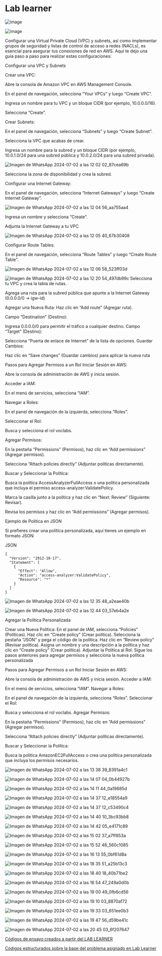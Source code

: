 # Lab learner

![image](https://github.com/Fx2048/NEW_APPS_SCRIPTS/assets/131219987/0ad62d1a-21b5-44fc-8586-200d42976cd9)

![image](https://github.com/Fx2048/NEW_APPS_SCRIPTS/assets/131219987/9438a279-2804-4310-a537-2a7f02341415)


Configurar una Virtual Private Cloud (VPC) y subnets, así como implementar grupos de seguridad y listas de control de acceso a redes (NACLs), es esencial para asegurar tus conexiones de red en AWS. Aquí te dejo una guía paso a paso para realizar estas configuraciones:

Configurar una VPC y Subnets

Crear una VPC:

Abre la consola de Amazon VPC en AWS Management Console.

En el panel de navegación, selecciona “Your VPCs” y luego “Create VPC”.

Ingresa un nombre para tu VPC y un bloque CIDR (por ejemplo, 10.0.0.0/16).

Selecciona “Create”.

Crear Subnets:

En el panel de navegación, selecciona “Subnets” y luego “Create Subnet”.

Selecciona la VPC que acabas de crear.

Ingresa un nombre para la subred y un bloque CIDR (por ejemplo, 10.0.1.0/24 para una subred pública y 10.0.2.0/24 para una subred privada).





![Imagen de WhatsApp 2024-07-02 a las 12 02 02_87cea69b](https://github.com/Fx2048/NEW_APPS_SCRIPTS/assets/131219987/e0302457-2b36-4072-aa8b-37e60efd1c0c)

Selecciona la zona de disponibilidad y crea la subred.

Configurar una Internet Gateway:

En el panel de navegación, selecciona “Internet Gateways” y luego “Create Internet Gateway”.

![Imagen de WhatsApp 2024-07-02 a las 12 04 56_aa755aa4](https://github.com/Fx2048/NEW_APPS_SCRIPTS/assets/131219987/57f09f94-ae1f-4fe8-8cdb-dc8a75aade5a)

Ingresa un nombre y selecciona “Create”.

Adjunta la Internet Gateway a tu VPC




![Imagen de WhatsApp 2024-07-02 a las 12 05 40_67b30408](https://github.com/Fx2048/NEW_APPS_SCRIPTS/assets/131219987/3225e76e-7686-42a0-b9d3-b308e00958d2)

Configurar Route Tables:

En el panel de navegación, selecciona “Route Tables” y luego “Create Route Table”.

![Imagen de WhatsApp 2024-07-02 a las 12 06 58_523ff03d](https://github.com/Fx2048/NEW_APPS_SCRIPTS/assets/131219987/3918b5ba-4e5e-4b74-bf9d-e12628bef856)

![Imagen de WhatsApp 2024-07-02 a las 12 20 54_497db99c](https://github.com/Fx2048/NEW_APPS_SCRIPTS/assets/131219987/f534f1d5-42fa-4676-ab46-e8a2b4e025eb)
Selecciona tu VPC y crea la tabla de rutas.

Agrega una ruta para la subred pública que apunte a la Internet Gateway (0.0.0.0/0 -> igw-id)



Agregar una Nueva Ruta:
Haz clic en “Add route” (Agregar ruta).

Campo “Destination” (Destino):

Ingresa 0.0.0.0/0 para permitir el tráfico a cualquier destino.
Campo “Target” (Destino):

Selecciona “Puerta de enlace de Internet” de la lista de opciones.
Guardar Cambios:

Haz clic en “Save changes” (Guardar cambios) para aplicar la nueva ruta



Pasos para Agregar Permisos a un Rol
Iniciar Sesión en AWS:

Abre la consola de administración de AWS y inicia sesión.

Acceder a IAM:

En el menú de servicios, selecciona “IAM”.

Navegar a Roles:

En el panel de navegación de la izquierda, selecciona “Roles”.

Seleccionar el Rol:

Busca y selecciona el rol voclabs.

Agregar Permisos:

En la pestaña “Permissions” (Permisos), haz clic en “Add permissions” (Agregar permisos).

Selecciona “Attach policies directly” (Adjuntar políticas directamente).

Buscar y Seleccionar la Política:

Busca la política AccessAnalyzerFullAccess o una política personalizada que incluya el permiso access-analyzer:ValidatePolicy.

Marca la casilla junto a la política y haz clic en “Next: Review” (Siguiente: Revisar).

Revisa los permisos y haz clic en “Add permissions” (Agregar permisos).

Ejemplo de Política en JSON

Si prefieres crear una política personalizada, aquí tienes un ejemplo en formato JSON:

JSON
````
{
  "Version": "2012-10-17",
  "Statement": [
    {
      "Effect": "Allow",
      "Action": "access-analyzer:ValidatePolicy",
      "Resource": "*"
    }
  ]
}

````
![Imagen de WhatsApp 2024-07-02 a las 12 35 48_a2eae40b](https://github.com/Fx2048/NEW_APPS_SCRIPTS/assets/131219987/2fa6beff-cd56-45b4-8323-a3d0d849b97f)


![Imagen de WhatsApp 2024-07-02 a las 12 44 03_57eb4a2e](https://github.com/Fx2048/NEW_APPS_SCRIPTS/assets/131219987/0f57e2a4-6d92-4232-9fad-508b613651fa)

Agregar la Política Personalizada

Crear una Nueva Política:
En el panel de IAM, selecciona “Policies” (Políticas).
Haz clic en “Create policy” (Crear política).
Selecciona la pestaña “JSON” y pega el código de la política.
Haz clic en “Review policy” (Revisar política).
Asigna un nombre y una descripción a la política y haz clic en “Create policy” (Crear política).
Adjuntar la Política al Rol:
Sigue los pasos anteriores para agregar permisos y selecciona la nueva política personalizada


Pasos para Agregar Permisos a un Rol
Iniciar Sesión en AWS:

Abre la consola de administración de AWS y inicia sesión.
Acceder a IAM:

En el menú de servicios, selecciona “IAM”.
Navegar a Roles:

En el panel de navegación de la izquierda, selecciona “Roles”.
Seleccionar el Rol:

Busca y selecciona el rol voclabs.
Agregar Permisos:

En la pestaña “Permissions” (Permisos), haz clic en “Add permissions” (Agregar permisos).

Selecciona “Attach policies directly” (Adjuntar políticas directamente).

Buscar y Seleccionar la Política:

Busca la política AmazonEC2FullAccess o crea una política personalizada que incluya los permisos necesarios.






![Imagen de WhatsApp 2024-07-02 a las 13 38 39_8391a4c1](https://github.com/Fx2048/NEW_APPS_SCRIPTS/assets/131219987/9f207e48-f031-4c81-bda4-1d95c6bb6fba)


![Imagen de WhatsApp 2024-07-02 a las 14 07 04_0b44927b](https://github.com/Fx2048/NEW_APPS_SCRIPTS/assets/131219987/5cc1e29b-eb81-4960-b6dc-a118d5e53a62)


![Imagen de WhatsApp 2024-07-02 a las 14 11 44_0a19685d](https://github.com/Fx2048/NEW_APPS_SCRIPTS/assets/131219987/36963c86-c6cb-4040-886b-149443a8703a)

![Imagen de WhatsApp 2024-07-02 a las 14 37 12_e18554a9](https://github.com/Fx2048/NEW_APPS_SCRIPTS/assets/131219987/bdf22122-7f68-4d0f-ae96-af17cc2e309e)

![Imagen de WhatsApp 2024-07-02 a las 14 37 12_c53490c4](https://github.com/Fx2048/NEW_APPS_SCRIPTS/assets/131219987/5ac5bda8-b2cd-4ad1-a4c9-d2ccd1b87f37)

![Imagen de WhatsApp 2024-07-02 a las 14 40 10_3bc93bb8](https://github.com/Fx2048/NEW_APPS_SCRIPTS/assets/131219987/68de698a-fc9a-45c1-9308-432ffe8bf2fa)


![Imagen de WhatsApp 2024-07-02 a las 14 42 05_e4171c89](https://github.com/Fx2048/NEW_APPS_SCRIPTS/assets/131219987/2e4c7925-6d56-4209-95e0-45c94a78414d)

![Imagen de WhatsApp 2024-07-02 a las 15 02 37_a7ff853a](https://github.com/Fx2048/NEW_APPS_SCRIPTS/assets/131219987/76816b95-43d1-4e88-939b-eadb46c394cd)



![Imagen de WhatsApp 2024-07-02 a las 15 52 48_560c1085](https://github.com/Fx2048/NEW_APPS_SCRIPTS/assets/131219987/2ea1bca8-b601-4ad4-a860-fa7313158a21)


![Imagen de WhatsApp 2024-07-02 a las 16 13 55_0bf61d8a](https://github.com/Fx2048/NEW_APPS_SCRIPTS/assets/131219987/7082b484-7957-4c1f-acc7-ae595325a80d)

![Imagen de WhatsApp 2024-07-02 a las 18 35 51_a25b13c3](https://github.com/Fx2048/NEW_APPS_SCRIPTS/assets/131219987/ed9db489-4f0d-4252-b4d0-ec5227e37c76)


![Imagen de WhatsApp 2024-07-02 a las 18 40 18_40b71be2](https://github.com/Fx2048/NEW_APPS_SCRIPTS/assets/131219987/818a0b56-502b-4883-ae77-ea9c3cfabc14)


![Imagen de WhatsApp 2024-07-02 a las 18 54 47_249a0d0b](https://github.com/Fx2048/NEW_APPS_SCRIPTS/assets/131219987/c679b876-84a1-4d9c-8327-661b4a38a437)


![Imagen de WhatsApp 2024-07-02 a las 19 00 49_0fb6cd56](https://github.com/Fx2048/NEW_APPS_SCRIPTS/assets/131219987/cb02f206-a84f-4e8a-8b4e-76cecc242900)

![Imagen de WhatsApp 2024-07-02 a las 19 10 03_8870af72](https://github.com/Fx2048/NEW_APPS_SCRIPTS/assets/131219987/fc94604a-7ee3-49e4-aef7-85f3218ee9e8)


![Imagen de WhatsApp 2024-07-02 a las 19 33 03_651ee0b3](https://github.com/Fx2048/NEW_APPS_SCRIPTS/assets/131219987/e1aea84f-bbdc-4c0a-80ba-f5a56ef7ef77)


![Imagen de WhatsApp 2024-07-02 a las 19 47 56_d59be41c](https://github.com/Fx2048/NEW_APPS_SCRIPTS/assets/131219987/9fa3f399-500d-42c0-9d74-34468b48074f)


![Imagen de WhatsApp 2024-07-02 a las 20 45 03_6f207647](https://github.com/Fx2048/NEW_APPS_SCRIPTS/assets/131219987/3aa68d38-3f00-4cea-b1f1-0fd1bd092f9f)










[Códigos de ensayo creados a partir del LAB LEARNER](https://github.com/Fx2048/COMU_REDES/tree/main/TAREAS/LAB_AMAZON/ENSAYOS_LABS/code%201%20y%202/24%20actividades_act17)


[Códigos estructurados sobre la base del problema asignado en Lab Learner]()

